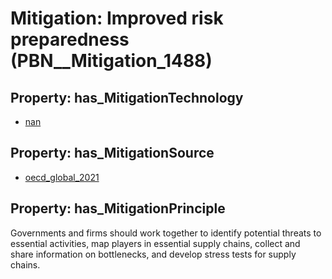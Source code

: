 # Mitigation: __Improved risk preparedness__ (PBN__Mitigation_1488)

## Property: has_MitigationTechnology

* [nan](../Technology/PBN__Technology_22)

## Property: has_MitigationSource

* [oecd_global_2021](../Article/PBN__Article_60)

## Property: has_MitigationPrinciple

Governments and firms should work together to identify potential threats to essential activities, map players in essential supply chains, collect and share information on bottlenecks, and develop stress tests for supply chains.

